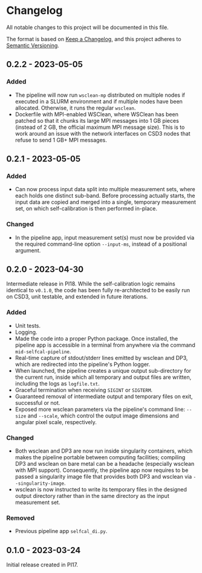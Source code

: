 # Changelog

All notable changes to this project will be documented in this file.

The format is based on [Keep a Changelog](https://keepachangelog.com/en/1.0.0/),
and this project adheres to [Semantic Versioning](https://semver.org/spec/v2.0.0.html).


## 0.2.2 - 2023-05-05

### Added

- The pipeline will now run `wsclean-mp` distributed on multiple nodes if executed in a SLURM environment and if multiple nodes have been allocated. Otherwise, it runs the regular `wsclean`.
- Dockerfile with MPI-enabled WSClean, where WSClean has been patched so that it chunks its large MPI messages into 1 GB pieces (instead of 2 GB, the official maximum MPI message size). This is to work around an issue with the network interfaces on CSD3 nodes that refuse to send 1 GB+ MPI messages.


## 0.2.1 - 2023-05-05

### Added

- Can now process input data split into multiple measurement sets, where each holds one distinct sub-band. Before processing actually starts, the input data are copied and merged into a single, temporary measurement set, on which self-calibration is then performed in-place.

### Changed

- In the pipeline app, input measurement set(s) must now be provided via the required command-line option `--input-ms`, instead of a positional argument.


## 0.2.0 - 2023-04-30

Intermediate release in PI18. While the self-calibration logic remains identical to `v0.1.0`, the code has been fully re-architected to be easily run on CSD3, unit testable, and extended in future iterations.

### Added

- Unit tests.
- Logging.
- Made the code into a proper Python package. Once installed, the pipeline app is accessible in a terminal from anywhere via the command `mid-selfcal-pipeline`.
- Real-time capture of stdout/stderr lines emitted by wsclean and DP3, which are redirected into the pipeline's Python logger.
- When launched, the pipeline creates a unique output sub-directory for the current run, inside which all temporary and output files are written, including the logs as `logfile.txt`. 
- Graceful termination when receiving `SIGINT` or `SIGTERM`.
- Guaranteed removal of intermediate output and temporary files on exit, successful or not.
- Exposed more wsclean parameters via the pipeline's command line: `--size` and `--scale`, which control the output image dimensions and angular pixel scale, respectively.

### Changed

- Both wsclean and DP3 are now run inside singularity containers, which makes the pipeline portable between computing facilities; compiling DP3 and wsclean on bare metal can be a headache (especially wsclean with MPI support). Consequently, the pipeline app now requires to be passed a singularity image file that provides both DP3 and wsclean via `--singularity-image`.
- wsclean is now instructed to write its temporary files in the designed output directory rather than in the same directory as the input measurement set.

### Removed

- Previous pipeline app `selfcal_di.py`.


## 0.1.0 - 2023-03-24

Initial release created in PI17.
